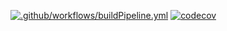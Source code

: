 ﻿[![.github/workflows/buildPipeline.yml](https://github.com/Star-Academy/Summer1404-SE-Team01/actions/workflows/buildPipeline.yml/badge.svg?branch=phase05)](https://github.com/Star-Academy/Summer1404-SE-Team01/actions/workflows/buildPipeline.yml)
[![codecov](https://codecov.io/gh/Star-Academy/Summer1404-SE-Team01/branch/phase05/graph/badge.svg?token=KDQ5RLWC6M)](https://codecov.io/gh/Star-Academy/Summer1404-SE-Team01)
